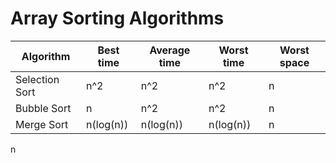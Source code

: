 # Array Sorting Algorithms

| Algorithm       | Best time | Average time | Worst time | Worst space |
| --------------- | --------- | ------------ | ---------- | ----------- | 
| Selection Sort  | n^2       | n^2          | n^2        | n           |
| Bubble Sort     | n         | n^2          | n^2        | n           |
| Merge Sort      | n(log(n)) | n(log(n))    | n(log(n))  | n           |
 n

